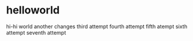 # helloworld
hi-hi world
another changes
third attempt
fourth attempt
fifth atempt
sixth attempt
seventh attempt
